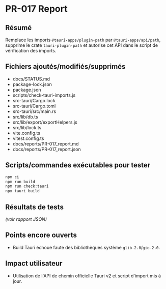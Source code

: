 # PR-017 Report

## Résumé
Remplace les imports `@tauri-apps/plugin-path` par `@tauri-apps/api/path`, supprime le crate `tauri-plugin-path` et autorise cet API dans le script de vérification des imports.

## Fichiers ajoutés/modifiés/supprimés
- docs/STATUS.md
- package-lock.json
- package.json
- scripts/check-tauri-imports.js
- src-tauri/Cargo.lock
- src-tauri/Cargo.toml
- src-tauri/src/main.rs
- src/lib/db.ts
- src/lib/export/exportHelpers.js
- src/lib/lock.ts
- vite.config.ts
- vitest.config.ts
- docs/reports/PR-017_report.md
- docs/reports/PR-017_report.json

## Scripts/commandes exécutables pour tester
```bash
npm ci
npm run build
npm run check:tauri
npx tauri build
```

## Résultats de tests
*(voir rapport JSON)*

## Points encore ouverts
- Build Tauri échoue faute des bibliothèques système `glib-2.0`/`gio-2.0`.

## Impact utilisateur
- Utilisation de l'API de chemin officielle Tauri v2 et script d'import mis à jour.
